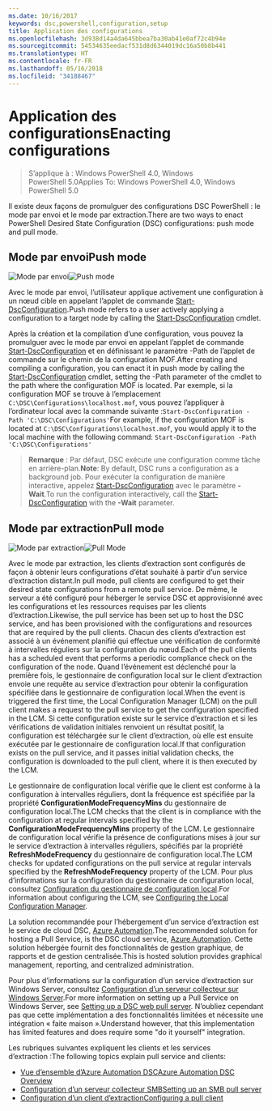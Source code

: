 ```yaml
---
ms.date: 10/16/2017
keywords: dsc,powershell,configuration,setup
title: Application des configurations
ms.openlocfilehash: 3d938d14a4da645bbea7ba30ab41e0af72c4b94e
ms.sourcegitcommit: 54534635eedacf531d8d6344019dc16a50b8b441
ms.translationtype: HT
ms.contentlocale: fr-FR
ms.lasthandoff: 05/16/2018
ms.locfileid: "34188467"
---
```

# <a name="enacting-configurations"></a><span data-ttu-id="cbf02-103">Application des configurations</span><span class="sxs-lookup"><span data-stu-id="cbf02-103">Enacting configurations</span></span>

><span data-ttu-id="cbf02-104">S’applique à : Windows PowerShell 4.0, Windows PowerShell 5.0</span><span class="sxs-lookup"><span data-stu-id="cbf02-104">Applies To: Windows PowerShell 4.0, Windows PowerShell 5.0</span></span>

<span data-ttu-id="cbf02-105">Il existe deux façons de promulguer des configurations DSC PowerShell : le mode par envoi et le mode par extraction.</span><span class="sxs-lookup"><span data-stu-id="cbf02-105">There are two ways to enact PowerShell Desired State Configuration (DSC) configurations: push mode and pull mode.</span></span>

## <a name="push-mode"></a><span data-ttu-id="cbf02-106">Mode par envoi</span><span class="sxs-lookup"><span data-stu-id="cbf02-106">Push mode</span></span>

<span data-ttu-id="cbf02-107">![Mode par envoi](images/pushModel.png "Fonctionnement du mode par envoi")</span><span class="sxs-lookup"><span data-stu-id="cbf02-107">![Push mode](images/pushModel.png "How push mode works")</span></span>

<span data-ttu-id="cbf02-108">Avec le mode par envoi, l’utilisateur applique activement une configuration à un nœud cible en appelant l’applet de commande [Start-DscConfiguration](https://technet.microsoft.com/library/dn521623.aspx).</span><span class="sxs-lookup"><span data-stu-id="cbf02-108">Push mode refers to a user actively applying a configuration to a target node by calling the [Start-DscConfiguration](https://technet.microsoft.com/library/dn521623.aspx) cmdlet.</span></span>

<span data-ttu-id="cbf02-109">Après la création et la compilation d’une configuration, vous pouvez la promulguer avec le mode par envoi en appelant l’applet de commande [Start-DscConfiguration](https://technet.microsoft.com/library/dn521623.aspx) et en définissant le paramètre -Path de l’applet de commande sur le chemin de la configuration MOF.</span><span class="sxs-lookup"><span data-stu-id="cbf02-109">After creating and compiling a configuration, you can enact it in push mode by calling the [Start-DscConfiguration](https://technet.microsoft.com/library/dn521623.aspx) cmdlet, setting the -Path parameter of the cmdlet to the path where the configuration MOF is located.</span></span>
<span data-ttu-id="cbf02-110">Par exemple, si la configuration MOF se trouve à l’emplacement `C:\DSC\Configurations\localhost.mof`, vous pouvez l’appliquer à l’ordinateur local avec la commande suivante :`Start-DscConfiguration -Path 'C:\DSC\Configurations'`</span><span class="sxs-lookup"><span data-stu-id="cbf02-110">For example, if the configuration MOF is located at `C:\DSC\Configurations\localhost.mof`, you would apply it to the local machine with the following command: `Start-DscConfiguration -Path 'C:\DSC\Configurations'`</span></span>

> <span data-ttu-id="cbf02-111">__Remarque__ : Par défaut, DSC exécute une configuration comme tâche en arrière-plan.</span><span class="sxs-lookup"><span data-stu-id="cbf02-111">__Note__: By default, DSC runs a configuration as a background job.</span></span> <span data-ttu-id="cbf02-112">Pour exécuter la configuration de manière interactive, appelez [Start-DscConfiguration](https://technet.microsoft.com/library/dn521623.aspx) avec le paramètre __-Wait__.</span><span class="sxs-lookup"><span data-stu-id="cbf02-112">To run the configuration interactively, call the [Start-DscConfiguration](https://technet.microsoft.com/library/dn521623.aspx) with the __-Wait__ parameter.</span></span>

## <a name="pull-mode"></a><span data-ttu-id="cbf02-113">Mode par extraction</span><span class="sxs-lookup"><span data-stu-id="cbf02-113">Pull mode</span></span>

<span data-ttu-id="cbf02-114">![Mode par extraction](images/pullModel.png "Fonctionnement du mode par extraction")</span><span class="sxs-lookup"><span data-stu-id="cbf02-114">![Pull Mode](images/pullModel.png "How pull mode works")</span></span>

<span data-ttu-id="cbf02-115">Avec le mode par extraction, les clients d’extraction sont configurés de façon à obtenir leurs configurations d’état souhaité à partir d’un service d’extraction distant.</span><span class="sxs-lookup"><span data-stu-id="cbf02-115">In pull mode, pull clients are configured to get their desired state configurations from a remote pull service.</span></span>
<span data-ttu-id="cbf02-116">De même, le serveur a été configuré pour héberger le service DSC et approvisionné avec les configurations et les ressources requises par les clients d’extraction.</span><span class="sxs-lookup"><span data-stu-id="cbf02-116">Likewise, the pull service has been set up to host the DSC service, and has been provisioned with the configurations and resources that are required by the pull clients.</span></span>
<span data-ttu-id="cbf02-117">Chacun des clients d’extraction est associé à un événement planifié qui effectue une vérification de conformité à intervalles réguliers sur la configuration du nœud.</span><span class="sxs-lookup"><span data-stu-id="cbf02-117">Each of the pull clients has a scheduled event that performs a periodic compliance check on the configuration of the node.</span></span>
<span data-ttu-id="cbf02-118">Quand l’événement est déclenché pour la première fois, le gestionnaire de configuration local sur le client d’extraction envoie une requête au service d’extraction pour obtenir la configuration spécifiée dans le gestionnaire de configuration local.</span><span class="sxs-lookup"><span data-stu-id="cbf02-118">When the event is triggered the first time, the Local Configuration Manager (LCM) on the pull client makes a request to the pull service to get the configuration specified in the LCM.</span></span>
<span data-ttu-id="cbf02-119">Si cette configuration existe sur le service d’extraction et si les vérifications de validation initiales renvoient un résultat positif, la configuration est téléchargée sur le client d’extraction, où elle est ensuite exécutée par le gestionnaire de configuration local.</span><span class="sxs-lookup"><span data-stu-id="cbf02-119">If that configuration exists on the pull service, and it passes initial validation checks, the configuration is downloaded to the pull client, where it is then executed by the LCM.</span></span>

<span data-ttu-id="cbf02-120">Le gestionnaire de configuration local vérifie que le client est conforme à la configuration à intervalles réguliers, dont la fréquence est spécifiée par la propriété **ConfigurationModeFrequencyMins** du gestionnaire de configuration local.</span><span class="sxs-lookup"><span data-stu-id="cbf02-120">The LCM checks that the client is in compliance with the configuration at regular intervals specified by the **ConfigurationModeFrequencyMins** property of the LCM.</span></span>
<span data-ttu-id="cbf02-121">Le gestionnaire de configuration local vérifie la présence de configurations mises à jour sur le service d’extraction à intervalles réguliers, spécifiés par la propriété **RefreshModeFrequency** du gestionnaire de configuration local.</span><span class="sxs-lookup"><span data-stu-id="cbf02-121">The LCM checks for updated configurations on the pull service at regular intervals specified by the **RefreshModeFrequency** property of the LCM.</span></span>
<span data-ttu-id="cbf02-122">Pour plus d’informations sur la configuration du gestionnaire de configuration local, consultez [Configuration du gestionnaire de configuration local](metaConfig.md).</span><span class="sxs-lookup"><span data-stu-id="cbf02-122">For information about configuring the LCM, see [Configuring the Local Configuration Manager](metaConfig.md).</span></span>

<span data-ttu-id="cbf02-123">La solution recommandée pour l’hébergement d’un service d’extraction est le service de cloud DSC, [Azure Automation](https://azure.microsoft.com/services/automation/).</span><span class="sxs-lookup"><span data-stu-id="cbf02-123">The recommended solution for hosting a Pull Service, is the DSC cloud service, [Azure Automation](https://azure.microsoft.com/services/automation/).</span></span>
<span data-ttu-id="cbf02-124">Cette solution hébergée fournit des fonctionnalités de gestion graphique, de rapports et de gestion centralisée.</span><span class="sxs-lookup"><span data-stu-id="cbf02-124">This is hosted solution provides graphical management, reporting, and centralized administration.</span></span>

<span data-ttu-id="cbf02-125">Pour plus d’informations sur la configuration d’un service d’extraction sur Windows Server, consultez [Configuration d’un serveur collecteur sur Windows Server](pullServer.md).</span><span class="sxs-lookup"><span data-stu-id="cbf02-125">For more information on setting up a Pull Service on Windows Server, see [Setting up a DSC web pull server](pullServer.md).</span></span>
<span data-ttu-id="cbf02-126">N’oubliez cependant pas que cette implémentation a des fonctionnalités limitées et nécessite une intégration « faite maison ».</span><span class="sxs-lookup"><span data-stu-id="cbf02-126">Understand however, that this implementation has limited features and does require some "do it yourself" integration.</span></span>

<span data-ttu-id="cbf02-127">Les rubriques suivantes expliquent les clients et les services d’extraction :</span><span class="sxs-lookup"><span data-stu-id="cbf02-127">The following topics explain pull service and clients:</span></span>

- [<span data-ttu-id="cbf02-128">Vue d’ensemble d’Azure Automation DSC</span><span class="sxs-lookup"><span data-stu-id="cbf02-128">Azure Automation DSC Overview</span></span>](https://docs.microsoft.com/en-us/azure/automation/automation-dsc-overview)
- [<span data-ttu-id="cbf02-129">Configuration d’un serveur collecteur SMB</span><span class="sxs-lookup"><span data-stu-id="cbf02-129">Setting up an SMB pull server</span></span>](pullServerSMB.md)
- [<span data-ttu-id="cbf02-130">Configuration d’un client d’extraction</span><span class="sxs-lookup"><span data-stu-id="cbf02-130">Configuring a pull client</span></span>](pullClientConfigID.md)